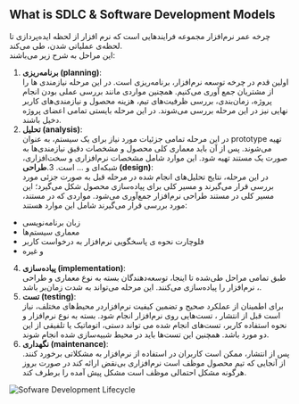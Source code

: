 ## What is SDLC & Software Development Models
<p> چرخه عمر نرم‌افزار مجموعه فرایندهایی است که نرم افزار از لحظه ایده‌پردازی تا لحظه‌ی عملیاتی شدن، طی می‌کند. <br>
این مراحل به شرح زیر می‌باشند:
  
1. **برنامه‌ریزی (planning)**: <br> اولین قدم در چرخه توسعه نرم‌افزار، برنامه‌ریزی است. در این مرحله نیازمندی ها را از مشتریان جمع آوری می‌کنیم. همچنین مواردی مانند بررسی عملی بودن انجام پروژه، زمان‌بندی، بررسی ظرفیت‌های تیم، هزینه محصول و نیازمندی‌های کاربر نهایی نیز در این مرحله بررسی می‌شوند. در این مرحله بایستی تمامی اعضای  پروژه دخیل باشند.
2. **تحلیل (analysis)**: <br> در این مرحله تمامی جزئیات مورد نیاز برای یک سیستم، به عنوان prototype تهیه می‌شوند. پس از آن  باید معماری کلی محصول و مشخصات دقیق نیازمندی‌ها به صورت یک مستند تهیه شود. این موارد شامل مشخصات نرم‌افزاری و سخت‌افزاری، شبکه‌ای و … است.
3.**طراحی (design)**: <br> در این مرحله، نتایج تحلیل‌های انجام شده در مرحله قبل به صورت جزئی‌ مورد بررسی قرار می‌گیرند و مسیر کلی برای پیاده‌سازی محصول شکل می‌گیرد؛ این مسیر کلی در مستند طراحی نرم‌افزار جمع‌آوری می‌شود. مواردی که در مستند، مورد بررسی قرار می‌گیرند شامل این موارد هستند:
  
- زبان برنامه‌نویسی
- معماری سیستم‌ها
- فلوچارت نحوه ی پاسخگویی نرم‌افزار به درخواست کاربر
- و غیره
  
4. **پیاده‌سازی (implementation)**: <br>
طبق تمامی مراحل طی‌شده تا اینجا، توسعه‌دهندگان بسته به نوع معماری و طراحی ، نرم‌افزار را پیاده‌سازی می‌کنند. این مرحله می‌تواند به شدت زمان‌بر باشد.
5. **تست (testing)**: <br>
برای اطمینان از عملکرد صحیح و تضمین کیفیت نرم‌افزاردر محیط‌های مختلف، نیاز است قبل از انتشار ، تست‌هایی روی نرم‌افزار انجام شود. بسته به نوع نرم‌افزار  و نحوه استفاده کاربر،  تست‌های انجام شده می تواند دستی، اتوماتیک یا تلفیقی از این دو مورد باشد. همچنین این تست‌ها باید در محیط شبیه‌سازی شده انجام شوند.
6. **نگهداری (maintenance)**: <br>
پس از انتشار، ممکن است کاربران در استفاده از نرم‌افزار به مشکلاتی برخورد کنند. از آنجایی که تیم محصول موظف است نرم‌افزاری  بی‌نقض ارائه کند در صورت بروز هرگونه مشکل احتمالی موظف است مشکل پیش آمده را برطرف کند. <br>

![Sofware Development Lifecycle](https://www.weetechsolution.com/wp-content/uploads/2022/12/Software-Development-Life-Cycle.png) <br>







